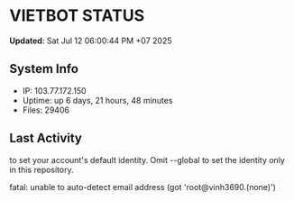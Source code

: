 # VIETBOT STATUS
**Updated**: Sat Jul 12 06:00:44 PM +07 2025

## System Info
- IP: 103.77.172.150
- Uptime: up 6 days, 21 hours, 48 minutes
- Files: 29406

## Last Activity

to set your account's default identity.
Omit --global to set the identity only in this repository.

fatal: unable to auto-detect email address (got 'root@vinh3690.(none)')
